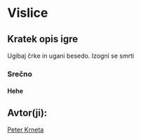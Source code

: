 # Vislice
## Kratek opis igre
Ugibaj črke in ugani besedo.
Izogni se smrti
### Srečno
#### Hehe
## Avtor(ji): 
[Peter Krneta](https://github.com/PeterKrneta)
